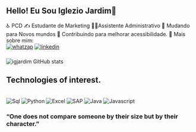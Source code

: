## Hello! Eu Sou Iglezio Jardim👋
 ♿ PCD
 ✍️ Estudante de Marketing
 🧑‍💼Assistente Administrativo
 🚀 Mudando para Novos mundos
 🌱 Contribuindo para melhorar  acessibilidade.
 🔗 Mais sobre mim:<br/>
[![whatzap](https://img.shields.io/badge/WhatsApp-25D366?style=for-the-badge&logo=whatsapp&logoColor=white)](https://wa.me//5511970198290)
[![linkedin](https://img.shields.io/badge/LinkedIn-0077B5?style=for-the-badge&logo=linkedin&logoColor=white)](https://www.linkedin.com/in/iglezio-jardim/)

###
![igjardim GitHub stats](https://github-readme-stats.vercel.app/api?username=igjardim&show_icons=true&theme=highcontrast)

## Technologies of interest.
<div style="display: inline_block"><br/>
   <img align="center" alt="Sql" src="https://img.shields.io/badge/Microsoft_SQL_Server-CC2927?style=for-the-badge&logo=microsoft-sql-server&logoColor=white" />
   <img align="center" alt="Python" src="https://img.shields.io/badge/Python-14354C?style=for-the-badge&logo=python&logoColor=white" />
   <img align="center" alt="Excel" src="https://img.shields.io/badge/Microsoft_Excel-217346?style=for-the-badge&logo=microsoft-excel&logoColor=white"/>
   <img align="center" alt="SAP" src="https://img.shields.io/badge/SAP-0FAAFF?style=for-the-badge&logo=sap&logoColor=white"/>
   <img align="center" alt="Java" src="https://img.shields.io/badge/Java-ED8B00?style=for-the-badge&logo=openjdk&logoColor=white" />
   <img align="center" alt="Javascript" src="https://img.shields.io/badge/JavaScript-323330?style=for-the-badge&logo=javascript&logoColor=F7DF1E" /> 

   ### “One does not compare someone by their size but by their character.”
   
</div>



